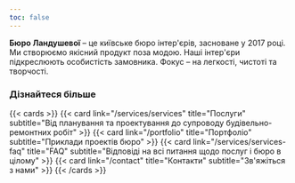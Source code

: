 ```yaml
---
toc: false
---
```


**Бюро Ландушевої** – це київське бюро інтер'єрів, засноване у 2017 році. Ми створюємо якісний продукт поза модою. Наші інтер'єри підкреслюють особистість замовника. Фокус – на легкості, чистоті та творчості.

### Дізнайтеся більше

{{< cards >}}
  {{< card link="/services/services" title="Послуги" subtitle="Від планування та проектування до супроводу будівельно-ремонтних робіт" >}}
  {{< card link="/portfolio" title="Портфоліо" subtitle="Приклади проектів бюро" >}}
  {{< card link="/services/services-faq" title="FAQ" subtitle="Відповіді на всі питання щодо послуг і бюро в цілому" >}}
  {{< card link="/contact" title="Контакти" subtitle="Зв'яжіться з нами" >}}
{{< /cards >}}
